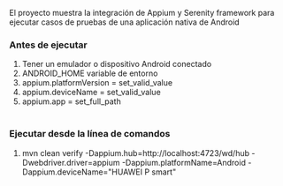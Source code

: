 El proyecto muestra la integración de Appium y Serenity framework para ejecutar casos de pruebas de una aplicación nativa de Android

### Antes de ejecutar
1.  Tener un emulador o dispositivo Android conectado
2.  ANDROID_HOME variable de entorno
3.  appium.platformVersion  =  set_valid_value
4.  appium.deviceName  =  set_valid_value
5.  appium.app  =  set_full_path
<br><br>

### Ejecutar desde la línea de comandos
1. mvn clean verify -Dappium.hub=http://localhost:4723/wd/hub -Dwebdriver.driver=appium -Dappium.platformName=Android -Dappium.deviceName="HUAWEI P smart"

<br><br>